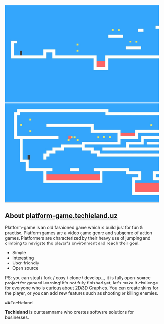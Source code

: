<p align="center"><a href="https://www.platform-game.techieland.uz"><img src="./img/1.jpg" width="600"><img src="./img/2.jpg" width="600"></a></p>

## About <a href="http://www.platform-game.techieland.uz/"><b>platform-game.techieland.uz</b></a>

Platform-game is an old fashioned game which is build just for fun & practise.
Platform games are a video game genre and subgenre of action games. Platformers are characterized by their heavy use of jumping and climbing to navigate the player's environment and reach their goal.
- Simple
- Interesting
- User-friendly
- Open source

PS: you can steal / fork / copy / clone / develop..., it is fully open-source project for general learning!
it's not fully finished yet, let's make it challenge for everyone who is curious about 2D/3D Graphics. You can create skins for the player, or you can add new features such as shooting or killing enemies.

##Techieland

**Techieland** is our teamname who creates software solutions for businesses.